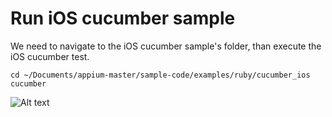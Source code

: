 # Run iOS cucumber sample

We need to navigate to the iOS cucumber sample's folder, than execute the iOS cucumber test.

<pre><code>cd ~/Documents/appium-master/sample-code/examples/ruby/cucumber_ios
cucumber
</code></pre>

![Alt text](https://raw.githubusercontent.com/hy1984427/appium/master/images/cucumber_ios_result.png "iOS cucumber")
